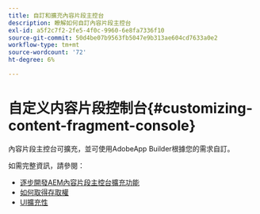```yaml
---
title: 自訂和擴充內容片段主控台
description: 瞭解如何自訂內容片段主控台
exl-id: a5f2c7f2-2fe5-4f0c-9960-6e8fa7336f10
source-git-commit: 50d4be07b9563fb5047e9b313ae604cd7633a0e2
workflow-type: tm+mt
source-wordcount: '72'
ht-degree: 6%

---
```


# 自定义内容片段控制台{#customizing-content-fragment-console}

內容片段主控台可擴充，並可使用AdobeApp Builder根據您的需求自訂。

如需完整資訊，請參閱：

* [逐步開發AEM內容片段主控台擴充功能](https://developer.adobe.com/uix/docs/services/aem-cf-console-admin/extension-development/)
* [如何取得存取權](https://developer.adobe.com/uix/docs/overview/get-access/)
* [UI擴充性](https://developer.adobe.com/uix/docs/)
